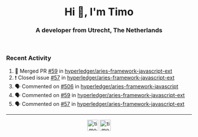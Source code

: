 <h1 align="center">Hi 👋, I'm Timo</h1>
<h3 align="center">A developer from Utrecht, The Netherlands</h3>
<br/>
<!-- https://github.com/rahuldkjain/github-profile-readme-generator --!>

<!--  <p align="left"><img src="https://github-readme-stats.vercel.app/api?username=timoglastra&show_icons=true&count_private=true&" alt="timoglastra" /></p> --!>

<!--
Github language stats
<p align="left"><img src="https://github-readme-stats.vercel.app/api/top-langs/?username=timoglastra&layout=compact" alt="timoglastra" /><p>
-->

<!-- Codestats language stats -->
<!-- <p align="left"><img src="https://codestats-readme.vercel.app/api/top-langs/?username=timoglastra&layout=compact&language_count=12" alt="timoglastra" /><p>    --!>
  
<h3>Recent Activity</h3>

<!--START_SECTION:activity-->
1. 🎉 Merged PR [#59](https://github.com/hyperledger/aries-framework-javascript-ext/pull/59) in [hyperledger/aries-framework-javascript-ext](https://github.com/hyperledger/aries-framework-javascript-ext)
2. ❗️ Closed issue [#57](https://github.com/hyperledger/aries-framework-javascript-ext/issues/57) in [hyperledger/aries-framework-javascript-ext](https://github.com/hyperledger/aries-framework-javascript-ext)
3. 🗣 Commented on [#506](https://github.com/hyperledger/aries-framework-javascript/issues/506) in [hyperledger/aries-framework-javascript](https://github.com/hyperledger/aries-framework-javascript)
4. 🗣 Commented on [#59](https://github.com/hyperledger/aries-framework-javascript-ext/issues/59) in [hyperledger/aries-framework-javascript-ext](https://github.com/hyperledger/aries-framework-javascript-ext)
5. 🗣 Commented on [#57](https://github.com/hyperledger/aries-framework-javascript-ext/issues/57) in [hyperledger/aries-framework-javascript-ext](https://github.com/hyperledger/aries-framework-javascript-ext)
<!--END_SECTION:activity-->

---

<p align="center">
<a href="https://twitter.com/timoglastra" target="blank"><img align="center" src="https://cdn.jsdelivr.net/npm/simple-icons@3.0.1/icons/twitter.svg" alt="timoglastra" height="30" width="30" /></a>
<a href="https://linkedin.com/in/timoglastra" target="blank"><img align="center" src="https://cdn.jsdelivr.net/npm/simple-icons@3.0.1/icons/linkedin.svg" alt="timoglastra" height="30" width="30" /></a>
</p>



